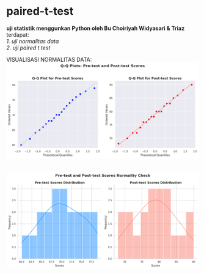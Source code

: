 # paired-t-test
**uji statistik menggunkan Python oleh Bu Choiriyah Widyasari & Triaz**
<br>
terdapat:<br>
*1. uji normalitas data* <br>
*2. uji paired t test*
<br>

VISUALISASI NORMALITAS DATA:
![Distribusi Frekuensi](img/qqnormality.png)
<br>
<br>
<br>
![Distribusi Frekuensi](img/normalitydist.png)
<br>
<br>
<br>
<br>
